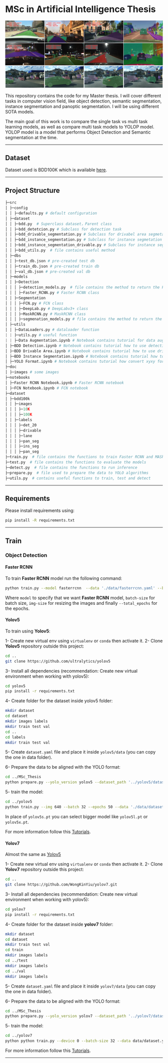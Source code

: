 ﻿# MSc in Artificial Intelligence Thesis

![teaser](./doc/images/BDD100K.png)
 
 This repository contains the code for my Master thesis. I will cover different tasks in computer vision field, like object detection, semantic segmentation, instance segmentation and panoptic segmentation. I will be using different SOTA models.
 
 The main goal of this work is to compare the single task vs multi task learning models, as well as compare multi task models to YOLOP model. YOLOP model is a model that performs Object Detection and Semantic segmentation at the time.
 
 ---
 
 ## Dataset
 Dataset used is BDD100K which is available [here](https://www.bdd100k.com/).
 
 ---
 
 ## Project Structure
```python
├─src
│ ├─config
│ │ ├─defaults.py # default configuration
│ ├─dataset
│ │ ├─bdd.py  # Superclass dataset，Parent class
│ │ ├─bdd_detetcion.py # Subclass for detection task
│ │ ├─bdd_drivable_segmentation.py # Subclass for drivabel area segmetation task
│ │ ├─bdd_instance_segmentation.py # Subclass for instance segmetation task
│ │ ├─bdd_instance_segmentation_drivable.py # Subclass for instance segmentation with drivable area task
│ │ ├─bdd_utils.py  # file contains useful method
│ ├─dbs
│ │ ├─test_db.json # pre-created test db
│ │ ├─train_db.json # pre-created train db
│ │ ├─val_db.json # pre-created val db
│ ├─models
│ │ ├─Detection
│ │ │ ├─detection_models.py  # file contains the method to return the Faster RCNN model
│ │ │ ├─Faster_RCNN.py # Faster RCNN class
│ │ ├─Segmentation
│ │ │ ├─FCN.py # FCN class
│ │ │ ├─DeepLab.py # DeepLabv3+ class
│ │ │ ├─MaskRCNN.py # MaskRCNN class
│ │ │ ├─segmenation_models.py # file contains the method to return the models for segmentatation
│ ├─utils
│ │ ├─DataLoaders.py # dataloader function
| | ├─utils.py # useful function
| | ├─Data Augmentation.ipynb # Notebook contains tutorial for data augmentation
│ ├─BDD Detection.ipynb # Notebook contains tutorial how to use detection class
│ ├─BDD Drivable Area.ipynb # Notebook contains tutorial how to use drivable class
│ ├─BDD Instance Segmentation.ipynb # Notebook contains tutorial how to use instance segmentation class
│ ├─YOLO Format.ipynb # Notebook contains tutorial how convert xyxy format to yolo format
├─doc
│ ├─images # some images
├─notebooks
│ ├─Faster RCNN Notebook.ipynb # Faster RCNN notebook
│ ├─FCN Notebook.ipynb # FCN notebook
├─dataset
│ ├─bdd100k
│ │ ├─images
│ │ │ ├─10K
│ │ │ ├─100K
│ │ ├─labels
│ │ │ ├─det_20
│ │ │ ├─drivable
│ │ │ ├─lane
│ │ │ ├─pan_seg
│ │ │ ├─ins_seg
│ │ │ ├─pan_seg
├─train.py  # file contains the functions to train Faster RCNN and MASk RCNN
├─test.py  # file contains the functions to evaluate the models
├─detect.py  # file contains the functions to run inference
├─prepare.py  # file used to prepare the data to YOLO algorithms
├─utils.py  # contains useful functions to train, test and detect
```
---
## Requirements

Please install requirements using: 
```bash
pip install -R requirements.txt
```

---
## Train
### Object Detection
#### Faster RCNN
To train **Faster RCNN** model run the following command:
```bash
python train.py --model fasterrcnn  --data './data/fasterrcnn.yaml' --batch-size 1 --img-size 640 --total_epochs 20 --logger_path 'logs' --checkpoint_path 'checkpoints' --project 'Faster RCNN' --name 'version0' --num_workers 1 
```
Where `model` to specify that we want **Faster RCNN** model, `batch-size` for batch size, `img-size` for resizing the images and finally `--total_epochs` for the epochs.

#### Yolov5
To train using **Yolov5**:

1- Create new virtual env using `virtualenv` or `conda` then activate it.
2- Clone **Yolov5** repository outside this project:
```bash
cd ..
git clone https://github.com/ultralytics/yolov5
```
3- Install all dependencies (recommendation: Create new virtual environment when working with yolov5):
   ```bash
   cd yolov5
   pip install -r requirements.txt
   ```
4- Create folder for the dataset inside yolov5 folder:
```bash
mkdir dataset
cd dataset
mkdir images labels
mkdir train test val
cd ..
cd labels
mkdir train test val
```
5- Create `dataset.yaml` file and place it inside `yolov5/data` (you can copy the one in data folder).

6- Prepare the data to be aligned with the YOLO format:
```bash
cd ../MSc_Thesis
python prepare.py --yolo_version yolov5 --dataset_path '../yolov5/dataset' --data './data/yolo.yaml'
```
5- train the model:
```bash
cd ../yolov5
python train.py --img 640 --batch 32 --epochs 50 --data './data/dataset.yaml' --weights yolov5s.pt --optimizer Adam --name yolo5s_bdd
```
In place of `yolov5s.pt` you can select bigger model like `yolov5l.pt` or `yolov5x.pt`.

For more information follow this [Tutorials](https://github.com/ultralytics/yolov5/wiki/Train-Custom-Data).

#### Yolov7
Almost the same as [Yolov5](####Yolov5)

1- Create new virtual env using `virtualenv` or `conda` then activate it.
2- Clone **Yolov7** repository outside this project:
```bash
cd ..
git clone https://github.com/WongKinYiu/yolov7.git
```
3- Install all dependencies (recommendation: Create new virtual environment when working with yolov5):
   ```bash
   cd yolov7
   pip install -r requirements.txt
   ```
4- Create folder for the dataset inside **yolov7** folder:
```bash
mkdir dataset
cd dataset
mkdir train test val
cd train
mkdir images labels
cd ../test
mkdir images labels
cd ../val
mkdir images labels
```
5- Create `dataset.yaml` file and place it inside `yolov7/data` (you can copy the one in data folder).

6- Prepare the data to be aligned with the YOLO format:
```bash
cd ../MSc_Thesis
python prepare.py --yolo_version yolov7 --dataset_path '../yolov7/dataset' --data './data/yolo.yaml'
```
5- train the model:
```bash
cd ../yolov7
python python train.py --device 0 --batch-size 32 --data data/dataset.yaml --img 640 640  --epochs 100 --cfg cfg/training/yolov7-custom.yaml --weights 'yolov7_training.pt' --adam --name yolov7_bdd --hyp data/hyp.scratch.custom.yaml

```
For more information follow this [Tutorials](https://blog.paperspace.com/yolov7/).


---
